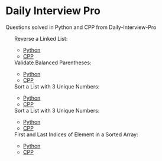 # Daily Interview Pro
 Questions solved in Python and CPP from Daily-Interview-Pro
 <ol>
<div>
 Reverse a Linked List: 
 <ul>
  <li><a href="https://github.com/anishmo99/DailyInterviewPro/blob/master/reverseLinkedList.py">Python</a></li>
  <li><a href="https://github.com/anishmo99/DailyInterviewPro/blob/master/reverseLinkedList.cpp">CPP</a></li></ul>
</div>
<div>
 Validate Balanced Parentheses: 
 <ul>
  <li><a href="https://github.com/anishmo99/DailyInterviewPro/blob/master/validateBalancedParentheses.py">Python</a></li>
  <li><a href="https://github.com/anishmo99/DailyInterviewPro/blob/master/validateBalancedParentheses.cpp">CPP</a></li></ul>
</div>
<div>
Sort a List with 3 Unique Numbers: 
 <ul>
  <li><a href="https://github.com/anishmo99/DailyInterviewPro/blob/master/sort3UniqueNumbers.py">Python</a></li>
  <li><a href="https://github.com/anishmo99/DailyInterviewPro/blob/master/sort3UniqueNumbers.cpp">CPP</a></li></ul>
</div>
<div>
Sort a List with 3 Unique Numbers: 
 <ul>
  <li><a href="https://github.com/anishmo99/DailyInterviewPro/blob/master/sort3UniqueNumbers.py">Python</a></li>
  <li><a href="https://github.com/anishmo99/DailyInterviewPro/blob/master/sort3UniqueNumbers.cpp">CPP</a></li></ul>
</div>
<div>
First and Last Indices of Element in a Sorted Array: 
 <ul>
  <li><a href="https://github.com/anishmo99/DailyInterviewPro/blob/master/firstAndLastIndicesOfElementInSortedArray.py">Python</a></li>
  <li><a href="https://github.com/anishmo99/DailyInterviewPro/blob/master/firstAndLastIndicesOfElementInSortedArray.cpp">CPP</a></li></ul>
</div>
</ol>